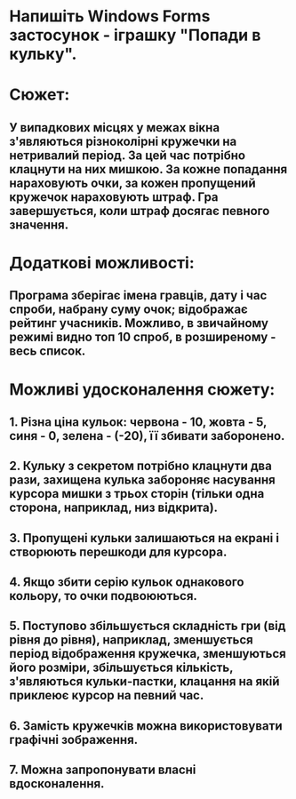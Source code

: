 # Напишіть Windows Forms застосунок - іграшку "Попади в кульку".
# Сюжет:
## У випадкових місцях у межах вікна з'являються різноколірні кружечки на нетривалий період. За цей час потрібно клацнути на них мишкою. За кожне попадання нараховують очки, за кожен пропущений кружечок нараховують штраф. Гра завершується, коли штраф досягає певного значення.
# Додаткові можливості:
## Програма зберігає імена гравців, дату і час спроби, набрану суму очок; відображає рейтинг учасників. Можливо, в звичайному режимі видно топ 10 спроб, в розширеному - весь список.
# Можливі удосконалення сюжету:
## 1. Різна ціна кульок: червона - 10, жовта - 5, синя - 0, зелена - (-20), її збивати заборонено.
## 2. Кульку з секретом потрібно клацнути два рази, захищена кулька забороняє насування курсора мишки з трьох сторін (тільки одна сторона, наприклад, низ відкрита).
## 3. Пропущені кульки залишаються на екрані і створюють перешкоди для курсора.
## 4. Якщо збити серію кульок однакового кольору, то очки подвоюються.
## 5. Поступово збільшується складність гри (від рівня до рівня), наприклад, зменшується період відображення кружечка, зменшуються його розміри, збільшується кількість, з'являються кульки-пастки, клацання на якій приклеює курсор на певний час.
## 6. Замість кружечків можна використовувати графічні зображення.
## 7. Можна запропонувати власні вдосконалення.
